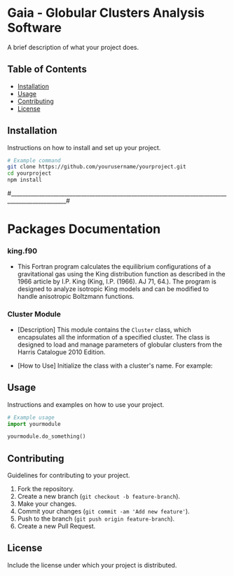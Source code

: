 
# Gaia - Globular Clusters Analysis Software

A brief description of what your project does.

## Table of Contents

- [Installation](#installation)
- [Usage](#usage)
- [Contributing](#contributing)
- [License](#license)

## Installation

Instructions on how to install and set up your project.

```bash
# Example command
git clone https://github.com/yourusername/yourproject.git
cd yourproject
npm install
```
#__________________________________________________________________________________________________#
# Packages Documentation

### king.f90
- This Fortran program calculates the equilibrium configurations of a gravitational gas using the King distribution function as described in the 1966 article by I.P. King (King, I.P. (1966). AJ 71, 64.). The program is designed to analyze isotropic King models and can be modified to handle anisotropic Boltzmann functions.

### Cluster Module

- [Description]
This module contains the `Cluster` class, which encapsulates all the information of a specified cluster. The class is designed to load and manage parameters of globular clusters from the Harris Catalogue 2010 Edition.

- [How to Use]
Initialize the class with a cluster's name. For example:


## Usage

Instructions and examples on how to use your project.

```python
# Example usage
import yourmodule

yourmodule.do_something()
```

## Contributing

Guidelines for contributing to your project.

1. Fork the repository.
2. Create a new branch (`git checkout -b feature-branch`).
3. Make your changes.
4. Commit your changes (`git commit -am 'Add new feature'`).
5. Push to the branch (`git push origin feature-branch`).
6. Create a new Pull Request.

## License

Include the license under which your project is distributed.
